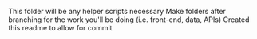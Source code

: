 This folder will be any helper scripts necessary
Make folders after branching for the work you'll be doing (i.e. front-end, data, APIs)
Created this readme to allow for commit